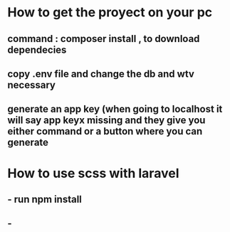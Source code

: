 # How to get the proyect on your pc
## command : composer install , to download dependecies
## copy .env file and change the db and wtv necessary
## generate an app key (when going to localhost it will say app keyx missing and they give you either command or a button where you can generate

# How to use scss with laravel
## - run npm install
## - 

